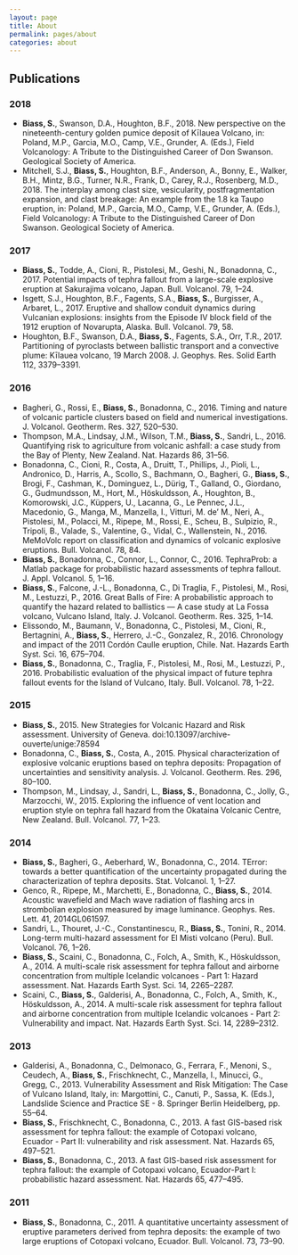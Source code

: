```yaml
---
layout: page
title: About
permalink: pages/about
categories: about
---
```




<!-- Random quote generator -->
<div class="quoteMain">
  <div class="quoteM">
    <p class="script"><span id="quote-author"></span></p>
    <p id="quote" class="shadow text1"></p>
    
  </div>
  <div class="quoteTB" align="right" style="width: 100%;"><img id="quoteI" src="" align="right"></div>
</div>
<script type="text/javascript" src="{{ site.baseurl }}/public/js/quote2.js"></script> 


## Publications

### 2018
- **Biass, S.**, Swanson, D.A., Houghton, B.F., 2018. New perspective on the nineteenth-century golden pumice deposit of Kīlauea Volcano, in: Poland, M.P., Garcia, M.O., Camp, V.E., Grunder, A. (Eds.), Field Volcanology: A Tribute to the Distinguished Career of Don Swanson. Geological Society of America.
- Mitchell, S.J., **Biass, S.**, Houghton, B.F., Anderson, A., Bonny, E., Walker, B.H., Mintz, B.G., Turner, N.R., Frank, D., Carey, R.J., Rosenberg, M.D., 2018. The interplay among clast size, vesicularity, postfragmentation expansion, and clast breakage: An example from the 1.8 ka Taupo eruption, in: Poland, M.P., Garcia, M.O., Camp, V.E., Grunder, A. (Eds.), Field Volcanology: A Tribute to the Distinguished Career of Don Swanson. Geological Society of America.
  
### 2017
- **Biass, S.**, Todde, A., Cioni, R., Pistolesi, M., Geshi, N., Bonadonna, C., 2017. Potential impacts of tephra fallout from a large-scale explosive eruption at Sakurajima volcano, Japan. Bull. Volcanol. 79, 1–24.
- Isgett, S.J., Houghton, B.F., Fagents, S.A., **Biass, S.**, Burgisser, A., Arbaret, L., 2017. Eruptive and shallow conduit dynamics during Vulcanian explosions: insights from the Episode IV block field of the 1912 eruption of Novarupta, Alaska. Bull. Volcanol. 79, 58.
- Houghton, B.F., Swanson, D.A., **Biass, S.**, Fagents, S.A., Orr, T.R., 2017. Partitioning of pyroclasts between ballistic transport and a convective plume: Kīlauea volcano, 19 March 2008. J. Geophys. Res. Solid Earth 112, 3379–3391.

### 2016
- Bagheri, G., Rossi, E., **Biass, S.**, Bonadonna, C., 2016. Timing and nature of volcanic particle clusters based on field and numerical investigations. J. Volcanol. Geotherm. Res. 327, 520–530. 
- Thompson, M.A., Lindsay, J.M., Wilson, T.M., **Biass, S.**, Sandri, L., 2016. Quantifying risk to agriculture from volcanic ashfall: a case study from the Bay of Plenty, New Zealand. Nat. Hazards 86, 31–56.
- Bonadonna, C., Cioni, R., Costa, A., Druitt, T., Phillips, J., Pioli, L., Andronico, D., Harris, A., Scollo, S., Bachmann, O., Bagheri, G., **Biass, S.**, Brogi, F., Cashman, K., Dominguez, L., Dürig, T., Galland, O., Giordano, G., Gudmundsson, M., Hort, M., Höskuldsson, A., Houghton, B., Komorowski, J.C., Küppers, U., Lacanna, G., Le Pennec, J.L., Macedonio, G., Manga, M., Manzella, I., Vitturi, M. de’ M., Neri, A., Pistolesi, M., Polacci, M., Ripepe, M., Rossi, E., Scheu, B., Sulpizio, R., Tripoli, B., Valade, S., Valentine, G., Vidal, C., Wallenstein, N., 2016. MeMoVolc report on classification and dynamics of volcanic explosive eruptions. Bull. Volcanol. 78, 84.
- **Biass, S.**, Bonadonna, C., Connor, L., Connor, C., 2016. TephraProb: a Matlab package for probabilistic hazard assessments of tephra fallout. J. Appl. Volcanol. 5, 1–16. 
- **Biass, S.**, Falcone, J.-L., Bonadonna, C., Di Traglia, F., Pistolesi, M., Rosi, M., Lestuzzi, P., 2016. Great Balls of Fire: A probabilistic approach to quantify the hazard related to ballistics — A case study at La Fossa volcano, Vulcano Island, Italy. J. Volcanol. Geotherm. Res. 325, 1–14.
- Elissondo, M., Baumann, V., Bonadonna, C., Pistolesi, M., Cioni, R., Bertagnini, A., **Biass, S.**, Herrero, J.-C., Gonzalez, R., 2016. Chronology and impact of the 2011 Cordón Caulle eruption, Chile. Nat. Hazards Earth Syst. Sci. 16, 675–704.
- **Biass, S.**, Bonadonna, C., Traglia, F., Pistolesi, M., Rosi, M., Lestuzzi, P., 2016. Probabilistic evaluation of the physical impact of future tephra fallout events for the Island of Vulcano, Italy. Bull. Volcanol. 78, 1–22.

### 2015
- **Biass, S.**, 2015. New Strategies for Volcanic Hazard and Risk assessment. University of Geneva. doi:10.13097/archive-ouverte/unige:78594
- Bonadonna, C., **Biass, S.**, Costa, A., 2015. Physical characterization of explosive volcanic eruptions based on tephra deposits: Propagation of uncertainties and sensitivity analysis. J. Volcanol. Geotherm. Res. 296, 80–100.
- Thompson, M., Lindsay, J., Sandri, L., **Biass, S.**, Bonadonna, C., Jolly, G., Marzocchi, W., 2015. Exploring the influence of vent location and eruption style on tephra fall hazard from the Okataina Volcanic Centre, New Zealand. Bull. Volcanol. 77, 1–23.

### 2014
- **Biass, S.**, Bagheri, G., Aeberhard, W., Bonadonna, C., 2014. TError: towards a better quantification of the uncertainty propagated during the characterization of tephra deposits. Stat. Volcanol. 1, 1–27.
- Genco, R., Ripepe, M., Marchetti, E., Bonadonna, C., **Biass, S.**, 2014. Acoustic wavefield and Mach wave radiation of flashing arcs in strombolian explosion measured by image luminance. Geophys. Res. Lett. 41, 2014GL061597.
- Sandri, L., Thouret, J.-C., Constantinescu, R., **Biass, S.**, Tonini, R., 2014. Long-term multi-hazard assessment for El Misti volcano (Peru). Bull. Volcanol. 76, 1–26.
- **Biass, S.**, Scaini, C., Bonadonna, C., Folch, A., Smith, K., Höskuldsson, A., 2014. A multi-scale risk assessment for tephra fallout and airborne concentration from multiple Icelandic volcanoes - Part 1: Hazard assessment. Nat. Hazards Earth Syst. Sci. 14, 2265–2287. 
- Scaini, C., **Biass, S.**, Galderisi, A., Bonadonna, C., Folch, A., Smith, K., Höskuldsson, A., 2014. A multi-scale risk assessment for tephra fallout and airborne concentration from multiple Icelandic volcanoes - Part 2: Vulnerability and impact. Nat. Hazards Earth Syst. Sci. 14, 2289–2312. 

### 2013
- Galderisi, A., Bonadonna, C., Delmonaco, G., Ferrara, F., Menoni, S., Ceudech, A., **Biass, S.**, Frischknecht, C., Manzella, I., Minucci, G., Gregg, C., 2013. Vulnerability Assessment and Risk Mitigation: The Case of Vulcano Island, Italy, in: Margottini, C., Canuti, P., Sassa, K. (Eds.), Landslide Science and Practice SE - 8. Springer Berlin Heidelberg, pp. 55–64. 
- **Biass, S.**, Frischknecht, C., Bonadonna, C., 2013. A fast GIS-based risk assessment for tephra fallout: the example of Cotopaxi volcano, Ecuador - Part II: vulnerability and risk assessment. Nat. Hazards 65, 497–521.
- **Biass, S.**, Bonadonna, C., 2013. A fast GIS-based risk assessment for tephra fallout: the example of Cotopaxi volcano, Ecuador-Part I: probabilistic hazard assessment. Nat. Hazards 65, 477–495.

### 2011
- **Biass, S.**, Bonadonna, C., 2011. A quantitative uncertainty assessment of eruptive parameters derived from tephra deposits: the example of two large eruptions of Cotopaxi volcano, Ecuador. Bull. Volcanol. 73, 73–90.